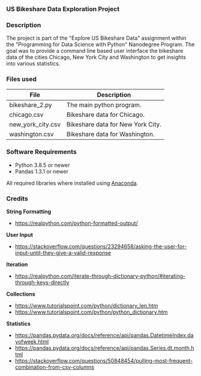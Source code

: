 ### US Bikeshare Data Exploration Project


### Description
The project is part of the "Explore US Bikeshare Data" assignment within the "Programming for Data Science with Python"
Nanodegree Program. The goal was to provide a command line based user interface the bikeshare data of the cities
Chicago, New York City and Washington to get insights into various statistics.

### Files used
|File|Description|
|----|-----------|
|bikeshare_2.py|The main python program.|
|chicago.csv|Bikeshare data for Chicago.|
|new_york_city.csv|Bikeshare data for New York City.|
|washington.csv|Bikeshare data for Washington.|

### Software Requirements
- Python 3.8.5 or newer
- Pandas 1.3.1 or newer

All required libraries where installed using [Anaconda](https://www.anaconda.com/).

### Credits
**String Formatting**
- https://realpython.com/python-formatted-output/

**User Input**
- https://stackoverflow.com/questions/23294658/asking-the-user-for-input-until-they-give-a-valid-response

**Iteration**
- https://realpython.com/iterate-through-dictionary-python/#iterating-through-keys-directly

**Collections**
- https://www.tutorialspoint.com/python/dictionary_len.htm
- https://www.tutorialspoint.com/python/python_dictionary.htm

**Statistics**
- https://pandas.pydata.org/docs/reference/api/pandas.DatetimeIndex.dayofweek.html
- https://pandas.pydata.org/docs/reference/api/pandas.Series.dt.month.html
- https://stackoverflow.com/questions/50848454/pulling-most-frequent-combination-from-csv-columns

